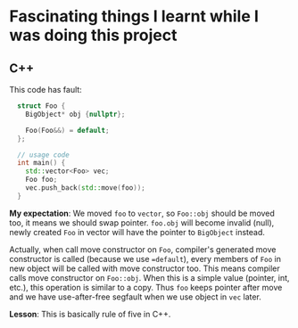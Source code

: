 # Fascinating things I learnt while I was doing this project


## C++

This code has fault:
``` C++
  struct Foo {
    BigObject* obj {nullptr};

    Foo(Foo&&) = default;
  };

  // usage code
  int main() {
    std::vector<Foo> vec;
    Foo foo;
    vec.push_back(std::move(foo));
  }
```

**My expectation**: We moved `foo` to `vector`, so `Foo::obj` should be moved too, it means we should swap pointer. `foo.obj` will become invalid (null), newly created `Foo` in vector will have the pointer to `BigObject` instead.

Actually, when call move constructor on `Foo`, compiler's generated move constructor is called (because we use `=default`), every members of `Foo` in new object will be called with move constructor too. This means compiler calls move constructor on `Foo::obj`. When this is a simple value (pointer, int, etc.), this operation is similar to a copy. Thus `foo` keeps pointer after move and we have use-after-free segfault when we use object in `vec` later.

**Lesson**: This is basically rule of five in C++.